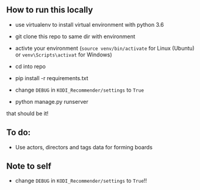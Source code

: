 ## How to run this locally

- use virtualenv to install virtual environment with python 3.6

- git clone this repo to same dir with environment

- activte your environment (`source venv/bin/activate` for Linux (Ubuntu) or `venv\Scripts\activat` for Windows)

- cd into repo 

- pip install -r requirements.txt

- change `DEBUG` in `KODI_Recommender/settings` to `True`

- python manage.py runserver

that should be it!

## To do:

- Use actors, directors and tags data for forming boards

## Note to self

- change `DEBUG` in `KODI_Recommender/settings` to `True`!!

